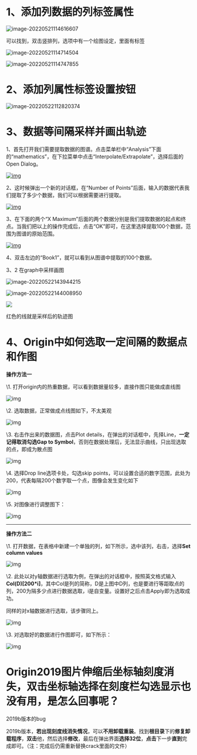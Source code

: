 # 1、添加列数据的列标签属性

![image-20220521114616607](C:\Users\jc\AppData\Roaming\Typora\typora-user-images\image-20220521114616607.png)





可以找到，双击竖排列，选项中有一个绘图设定，里面有标签

![image-20220521114714504](C:\Users\jc\AppData\Roaming\Typora\typora-user-images\image-20220521114714504.png)

![image-20220521114747855](C:\Users\jc\AppData\Roaming\Typora\typora-user-images\image-20220521114747855.png)





# 2、添加列属性标签设置按钮

![image-20220522112820374](C:\Users\jc\AppData\Roaming\Typora\typora-user-images\image-20220522112820374.png)







# 3、数据等间隔采样并画出轨迹



1、首先打开我们需要提取数据的图谱。点击菜单栏中“Analysis”下面的“mathematics”，在下拉菜单中点击“Interpolate/Extrapolate”，选择后面的Open Dialog。

[![img](https://iknow-pic.cdn.bcebos.com/78310a55b319ebc46db2577b8c26cffc1f17160d?x-bce-process=image%2Fresize%2Cm_lfit%2Cw_600%2Ch_800%2Climit_1%2Fquality%2Cq_85%2Fformat%2Cf_auto)](https://iknow-pic.cdn.bcebos.com/78310a55b319ebc46db2577b8c26cffc1f17160d)

2、这时候弹出一个新的对话框，在“Number of Points”后面，输入的数据代表我们提取了多少个数据，我们可以根据需要进行提取。

[![img](https://iknow-pic.cdn.bcebos.com/ac6eddc451da81cb8e45a22f5c66d016082431b4?x-bce-process=image%2Fresize%2Cm_lfit%2Cw_600%2Ch_800%2Climit_1%2Fquality%2Cq_85%2Fformat%2Cf_auto)](https://iknow-pic.cdn.bcebos.com/ac6eddc451da81cb8e45a22f5c66d016082431b4)

3、在下面的两个“X Maximum”后面的两个数据分别是我们提取数据的起点和终点。当我们把以上的操作完成后，点击“OK”即可，在这里选择提取100个数据，范围为图谱的原始范围。

[![img](https://iknow-pic.cdn.bcebos.com/1e30e924b899a901b60f7bd413950a7b0208f51e?x-bce-process=image%2Fresize%2Cm_lfit%2Cw_600%2Ch_800%2Climit_1%2Fquality%2Cq_85%2Fformat%2Cf_auto)](https://iknow-pic.cdn.bcebos.com/1e30e924b899a901b60f7bd413950a7b0208f51e)

4、双击左边的“Book1”，就可以看到从图谱中提取的100个数据。









3、2 在graph中采样画图

![image-20220522143944215](C:\Users\jc\AppData\Roaming\Typora\typora-user-images\image-20220522143944215.png)

![image-20220522144008950](C:\Users\jc\AppData\Roaming\Typora\typora-user-images\image-20220522144008950.png)

![](D:\Origin2019_project_files\testgrapha1.png)





红色的线就是采样后的轨迹图



# 4、Origin中如何选取一定间隔的数据点和作图

**操作方法一**

\1. 打开origin内的热重数据，可以看到数据量较多，直接作图只能做成直线图



![img](https://pic1.zhimg.com/80/v2-b34625c9383a6ffcf81126c00d3a72e0_720w.jpg)




\2. 选取数据，正常做成点线图如下，不太美观



![img](https://pic4.zhimg.com/80/v2-9d51208bc84f3e422b9e003552a9680b_720w.jpg)





\3. 右击作出来的数据图，点击Plot details，在弹出的对话框中，先择Line，**一定记得取消勾选Gap to Symbol**，否则在数据处理后，无法显示曲线，只出现选取的点，即成为散点图



![img](https://pic1.zhimg.com/80/v2-14db33877f042913cc8e997738e7b17c_720w.jpg)



\4. 选择Drop line选项卡处，勾选skip points，可以设置合适的数字范围，此处为200，代表每隔200个数字取一个点，图像会发生变化如下



![img](https://pic3.zhimg.com/80/v2-1948cc28e4f0681396a957bb55b85862_720w.jpg)



\5. 对图像进行调整图下：



![img](https://pic1.zhimg.com/80/v2-ebac21c8c5dbad6b689c301eab79f604_720w.jpg)





------

**操作方法二**

\1. 打开数据，在表格中新建一个单独的列，如下所示，选中该列，右击，选择**Set column values**





![img](https://pic3.zhimg.com/80/v2-0d1d0a170c5df4ebc71be3db763127a6_720w.jpg)





\2. 此处以对y轴数据进行选取为例，在弹出的对话框中，按照英文格式输入**Col(D)[200\*i]**，其中Col是列的简称，D是上图中D列，也是要进行等距取点的列，200为隔多少点进行数据选取，i是自变量。设置好之后点击Apply即为选取成功。

同样的对x轴数据进行选取，该步骤同上。





![img](https://pic4.zhimg.com/80/v2-27b72c3e182b97daf83bc7ee19b3b7b7_720w.jpg)





\3. 对选取好的数据进行作图即可，如下所示：



![img](https://pic2.zhimg.com/80/v2-55c5dfe3d7a491df26ed9c583fdc4915_720w.jpg)











# Origin2019图片伸缩后坐标轴刻度消失，双击坐标轴选择在刻度栏勾选显示也没有用，是怎么回事呢？

2019b版本的bug

2019b版本，**若出现刻度线消失情况**，可以**不用卸载重装**。找到**根目录**下的**修复卸载程序**，**双击**他，然后选择**修改**，最后在弹出界面**选择32位**，**点击**下一步**直到**完成即可。（注：完成后仍需重新替换crack里面的文件）
